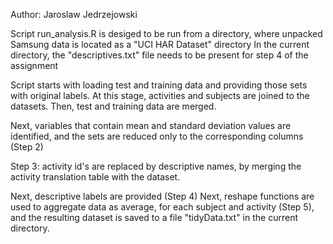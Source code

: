 Author: Jaroslaw Jedrzejowski

Script run_analysis.R is desiged to be run from a directory, where unpacked Samsung data is located as a "UCI HAR Dataset" directory
In the current directory, the "descriptives.txt" file needs to be present for step 4 of the assignment

Script starts with loading test and training data and providing those sets with original labels. At this stage, activities and subjects are joined to the datasets.
Then, test and training data are merged.

Next, variables that contain mean and standard deviation values are identified, and the sets are reduced only to the corresponding columns (Step 2)

Step 3: activity id's are replaced by descriptive names, by merging the activity translation table with the dataset.

Next, descriptive labels are provided (Step 4) 
Next, reshape functions are used to aggregate data as average, for each subject and activity (Step 5), and the resulting dataset is saved to a file "tidyData.txt" in the current directory.